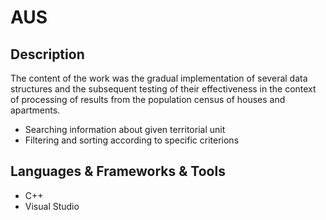 <h1>AUS</h1>
<h2>Description</h2>
<p>
 <p>The content of the work was the gradual implementation of several data structures and the subsequent testing of their effectiveness in the context of processing of results from the population census of houses and apartments.</p>
  <ul>
    <li>Searching information about given territorial unit</li>
    <li>Filtering and sorting according to specific criterions</li>
  </ul>
</p>
<h2>Languages & Frameworks & Tools</h2>
<ul>
  <li>C++</li>
  <li>Visual Studio</li>
</ul>
